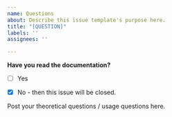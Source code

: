 ```yaml
---
name: Questions
about: Describe this issue template's purpose here.
title: "[QUESTION]"
labels: ''
assignees: ''

---
```


**Have you read the documentation?**

- [ ] Yes
- [x] No - then this issue will be closed.


Post your theoretical questions / usage questions here.
